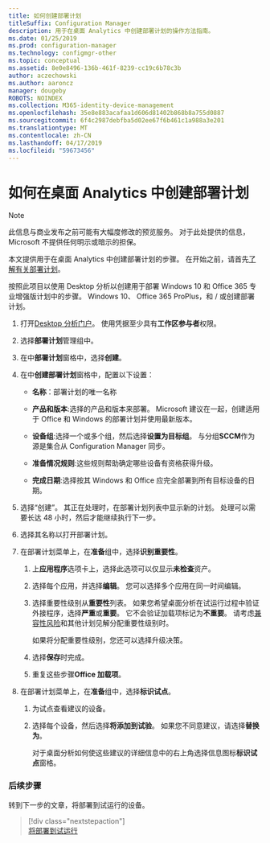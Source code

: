 ```yaml
---
title: 如何创建部署计划
titleSuffix: Configuration Manager
description: 用于在桌面 Analytics 中创建部署计划的操作方法指南。
ms.date: 01/25/2019
ms.prod: configuration-manager
ms.technology: configmgr-other
ms.topic: conceptual
ms.assetid: 8e0e8496-136b-461f-8239-cc19c6b78c3b
author: aczechowski
ms.author: aaroncz
manager: dougeby
ROBOTS: NOINDEX
ms.collection: M365-identity-device-management
ms.openlocfilehash: 35e8e883acafaa1d606d81402b868b8a755d0887
ms.sourcegitcommit: 6f4c2987debfba5d02ee67f6b461c1a988a3e201
ms.translationtype: MT
ms.contentlocale: zh-CN
ms.lasthandoff: 04/17/2019
ms.locfileid: "59673456"
---
```

# <a name="how-to-create-deployment-plans-in-desktop-analytics"></a>如何在桌面 Analytics 中创建部署计划 

> [!Note]  
> 此信息与商业发布之前可能有大幅度修改的预览服务。 对于此处提供的信息，Microsoft 不提供任何明示或暗示的担保。  

本文提供用于在桌面 Analytics 中创建部署计划的步骤。 在开始之前，请首先[了解有关部署计划](/sccm/desktop-analytics/about-deployment-plans)。

按照此项目以使用 Desktop 分析以创建用于部署 Windows 10 和 Office 365 专业增强版计划中的步骤。 Windows 10、 Office 365 ProPlus，和 / 或创建部署计划。

1. 打开[Desktop 分析门户](https://aka.ms/m365aprod)。 使用凭据至少具有**工作区参与者**权限。  

2. 选择**部署计划**管理组中。  

3. 在中**部署计划**窗格中，选择**创建**。  

4. 在中**创建部署计划**窗格中，配置以下设置：  

    - **名称**：部署计划的唯一名称  

    - **产品和版本**:选择的产品和版本来部署。 Microsoft 建议在一起，创建适用于 Office 和 Windows 的部署计划并使用最新版本。  

    - **设备组**:选择一个或多个组，然后选择**设置为目标组**。 与分组**SCCM**作为源是集合从 Configuration Manager 同步。  

    - **准备情况规则**:这些规则帮助确定哪些设备有资格获得升级。 

    - **完成日期**:选择按其 Windows 和 Office 应完全部署到所有目标设备的日期。  

5. 选择“创建”。 其正在处理时，在部署计划列表中显示新的计划。 处理可以需要长达 48 小时，然后才能继续执行下一步。   

6. 选择其名称以打开部署计划。  

7. 在部署计划菜单上，在**准备**组中，选择**识别重要性**。  

    1. 上**应用程序**选项卡上，选择此选项可以仅显示**未检查**资产。  

    2. 选择每个应用，并选择**编辑**。 您可以选择多个应用在同一时间编辑。   

    3. 选择重要性级别从**重要性**列表。 如果您希望桌面分析在试运行过程中验证外接程序，选择**严重**或**重要**。 它不会验证加载项标记为**不重要**。 请考虑[兼容性风险](/sccm/desktop-analytics/compat-risk)和其他计划见解分配重要性级别时。  

        如果将分配重要性级别，您还可以选择升级决策。  

    4. 选择**保存**时完成。  

    5. 重复这些步骤**Office 加载项**。  

8. 在部署计划菜单上，在**准备**组中，选择**标识试点**。  

    1. 为试点查看建议的设备。  

    2. 选择每个设备，然后选择**将添加到试验**。 如果您不同意建议，请选择**替换为**。  

        对于桌面分析如何使这些建议的详细信息中的右上角选择信息图标**标识试点**窗格。



### <a name="next-steps"></a>后续步骤

转到下一步的文章，将部署到试运行的设备。
> [!div class="nextstepaction"]  
> [将部署到试运行](/sccm/desktop-analytics/deploy-pilot)  
